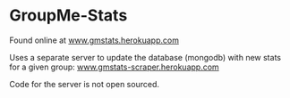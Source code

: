 GroupMe-Stats
=============

Found online at www.gmstats.herokuapp.com

Uses a separate server to update the database (mongodb) with new stats for a given group: www.gmstats-scraper.herokuapp.com

Code for the server is not open sourced.